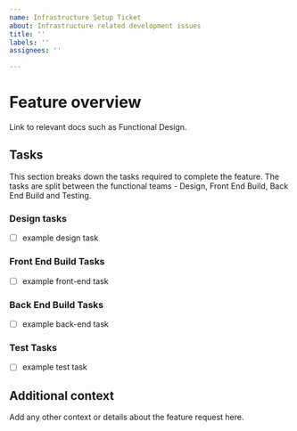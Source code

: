 ```yaml
---
name: Infrastructure Setup Ticket
about: Infrastructure related development issues
title: ''
labels: ''
assignees: ''

---
```


# Feature overview
Link to relevant docs such as Functional Design. 

## Tasks
This section breaks down the tasks required to complete the feature. The tasks are split between the functional teams - Design, Front End Build, Back End Build and Testing.

### Design tasks
- [ ] example design task
### Front End Build Tasks
- [ ] example front-end task
### Back End Build Tasks
- [ ] example back-end task
### Test Tasks
- [ ] example test task

## Additional context
Add any other context or details about the feature request here.
